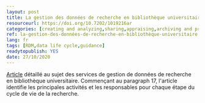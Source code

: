 ```yaml
---
layout: post 
title: La gestion des données de recherche en bibliothèque universitaire
resourceurl: https://doi.org/10.7202/1019216ar
categories: [creating and analyzing,sharing,appraising,archiving and preserving,reusing]
ref: la-gestion-des-données-de-recherche-en-bibliothèque-universitaire
lang: fr
tags: [RDM,data life cycle,guidance]
readytopublish: YES
date: 27/10/2020
---
```

[Article](https://doi.org/10.7202/1019216ar) détaillé au sujet des services de gestion de données de recherche en bibliothèque universitaire. Commençant au paragraph 17, l'article identifie les principales activités et les responsables pour chaque étape du cycle de vie de la recherche.
